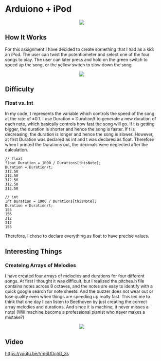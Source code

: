 # Arduiono + iPod 
<p align="center">
  <img src="https://github.com/fyk211/Intro-to-IM/blob/main/April6/iPod-Nano.jpeg?raw=true">
</p>

## How It Works 
For this assignment I have decided to create something that I had as a kid: an iPod. The user can twist the potentiometer and select one of the four songs to play. The user can later press and hold on the green switch to speed up the song, or the yellow switch to slow down the song. 

<p align="center">
  <img src="https://github.com/fyk211/Intro-to-IM/blob/main/April6/IMG_4525.jpg?raw=true">
</p>


## Difficulty
### Float vs. Int
In my code, t represents the variable which controls the speed of the song at the rate of ±0.1. I use Duration = Duration/t to generate a new duration of each note, which basically controls how fast the song will go. If t is getting bigger, the duration is shorter and hence the song is faster. If t is decreasing, the duration is longer and hence the song is slower. However, at first Duration was declared as int and t was declared as float. Therefore when I printed the Durations out, the decimals were neglected after the calculation. 
```
// float
float Duration = 1000 / Durations[thisNote];
Duration = Duration/t;
312.50
312.50
312.50
312.50
312.50

// int
int Duration = 1000 / Durations[thisNote];
Duration = Duration/t;
156
156
312
312
156
```
Therefore, I chose to declare everything as float to have precise values. 

## Interesting Things 
### Createing Arrays of Melodies 
I have created four arrays of melodies and durations for four different songs. At first I thought it was difficult, but I realized the pitches.h file contains notes across 8 octaves, and the notes are easy to identify with a quick google search for note sheets. And the buzzer does not wear out or lose quality even when things are speeding up really fast. This led me to think that one day I can listen to Beethoven by just creating the correct array melodies and durations. And since it is machine, it never misses a note! (Will machine become a professional pianist who never makes a mistake?) 

<p align="center">
  <img src="https://github.com/fyk211/Intro-to-IM/blob/main/April6/turkish%20march.png?raw=true">
</p>

## Video

https://youtu.be/Vm6DDqhD_3s
